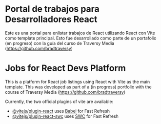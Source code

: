 # Portal de trabajos para Desarrolladores React

Este es una portal para enlistar trabajos de React utilizando React con Vite como template principal.
Esto fue desarrollado como parte de un portafolio (en progreso) con la guía del curso de Traversy Media (https://github.com/bradtraversy)

# Jobs for React Devs Platform

This is a platform for React job listings using React with Vite as the main template.
This was developed as part of a (in progress) portfolio with the course of Traversy Media (https://github.com/bradtraversy)

Currently, the two official plugins of vite are available:

- [@vitejs/plugin-react](https://github.com/vitejs/vite-plugin-react/blob/main/packages/plugin-react/README.md) uses [Babel](https://babeljs.io/) for Fast Refresh
- [@vitejs/plugin-react-swc](https://github.com/vitejs/vite-plugin-react-swc) uses [SWC](https://swc.rs/) for Fast Refresh
